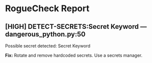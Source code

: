 # RogueCheck Report

## [HIGH] DETECT-SECRETS:Secret Keyword — dangerous_python.py:50
Possible secret detected: Secret Keyword

**Fix:** Rotate and remove hardcoded secrets. Use a secrets manager.
